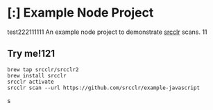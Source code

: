 # [:] Example Node Project
test222111111
An example node project to demonstrate [srcclr](https://www.srcclr.com) scans.
11
## Try me!121

```
brew tap srcclr/srcclr2
brew install srcclr
srcclr activate
srcclr scan --url https://github.com/srcclr/example-javascript
```
s
